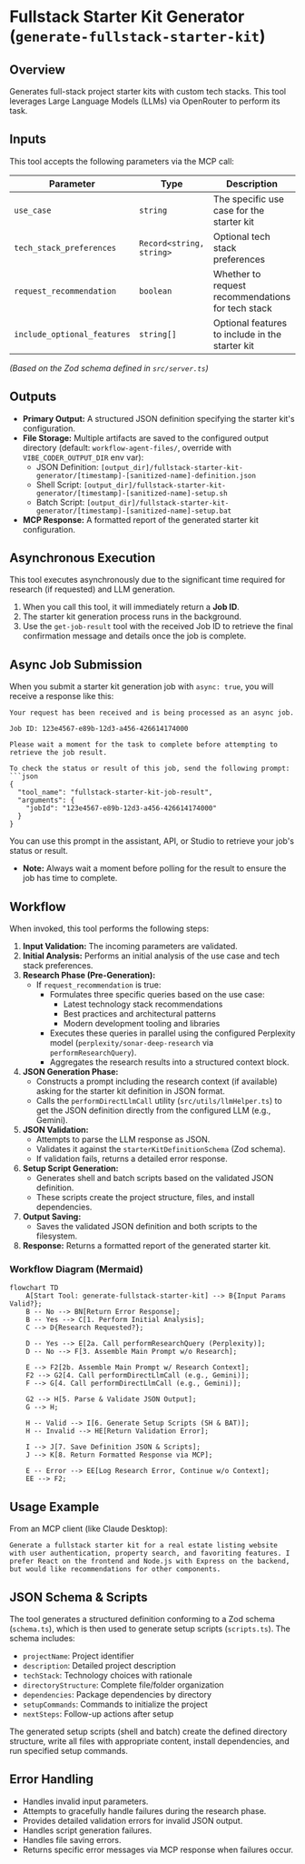 # Fullstack Starter Kit Generator (`generate-fullstack-starter-kit`)

## Overview

Generates full-stack project starter kits with custom tech stacks. This tool leverages Large Language Models (LLMs) via OpenRouter to perform its task.

## Inputs

This tool accepts the following parameters via the MCP call:

| Parameter                   | Type                     | Description                                       | Required |
| --------------------------- | ------------------------ | ------------------------------------------------- | -------- |
| `use_case`                  | `string`                 | The specific use case for the starter kit         | Yes      |
| `tech_stack_preferences`    | `Record<string, string>` | Optional tech stack preferences                   | No       |
| `request_recommendation`    | `boolean`                | Whether to request recommendations for tech stack | No       |
| `include_optional_features` | `string[]`               | Optional features to include in the starter kit   | No       |

_(Based on the Zod schema defined in `src/server.ts`)_

## Outputs

- **Primary Output:** A structured JSON definition specifying the starter kit's configuration.
- **File Storage:** Multiple artifacts are saved to the configured output directory (default: `workflow-agent-files/`, override with `VIBE_CODER_OUTPUT_DIR` env var):
  - JSON Definition: `[output_dir]/fullstack-starter-kit-generator/[timestamp]-[sanitized-name]-definition.json`
  - Shell Script: `[output_dir]/fullstack-starter-kit-generator/[timestamp]-[sanitized-name]-setup.sh`
  - Batch Script: `[output_dir]/fullstack-starter-kit-generator/[timestamp]-[sanitized-name]-setup.bat`
- **MCP Response:** A formatted report of the generated starter kit configuration.

## Asynchronous Execution

This tool executes asynchronously due to the significant time required for research (if requested) and LLM generation.

1.  When you call this tool, it will immediately return a **Job ID**.
2.  The starter kit generation process runs in the background.
3.  Use the `get-job-result` tool with the received Job ID to retrieve the final confirmation message and details once the job is complete.

## Async Job Submission

When you submit a starter kit generation job with `async: true`, you will receive a response like this:

```
Your request has been received and is being processed as an async job.

Job ID: 123e4567-e89b-12d3-a456-426614174000

Please wait a moment for the task to complete before attempting to retrieve the job result.

To check the status or result of this job, send the following prompt:
```json
{
  "tool_name": "fullstack-starter-kit-job-result",
  "arguments": {
    "jobId": "123e4567-e89b-12d3-a456-426614174000"
  }
}
```
You can use this prompt in the assistant, API, or Studio to retrieve your job's status or result.

- **Note:** Always wait a moment before polling for the result to ensure the job has time to complete.

## Workflow

When invoked, this tool performs the following steps:

1. **Input Validation:** The incoming parameters are validated.
2. **Initial Analysis:** Performs an initial analysis of the use case and tech stack preferences.
3. **Research Phase (Pre-Generation):**
   - If `request_recommendation` is true:
     - Formulates three specific queries based on the use case:
       - Latest technology stack recommendations
       - Best practices and architectural patterns
       - Modern development tooling and libraries
     - Executes these queries in parallel using the configured Perplexity model (`perplexity/sonar-deep-research` via `performResearchQuery`).
     - Aggregates the research results into a structured context block.
4. **JSON Generation Phase:**
   - Constructs a prompt including the research context (if available) asking for the starter kit definition in JSON format.
   - Calls the `performDirectLlmCall` utility (`src/utils/llmHelper.ts`) to get the JSON definition directly from the configured LLM (e.g., Gemini).
5. **JSON Validation:**
   - Attempts to parse the LLM response as JSON.
   - Validates it against the `starterKitDefinitionSchema` (Zod schema).
   - If validation fails, returns a detailed error response.
6. **Setup Script Generation:**
   - Generates shell and batch scripts based on the validated JSON definition.
   - These scripts create the project structure, files, and install dependencies.
7. **Output Saving:**
   - Saves the validated JSON definition and both scripts to the filesystem.
8. **Response:** Returns a formatted report of the generated starter kit.

### Workflow Diagram (Mermaid)

```mermaid
flowchart TD
    A[Start Tool: generate-fullstack-starter-kit] --> B{Input Params Valid?};
    B -- No --> BN[Return Error Response];
    B -- Yes --> C[1. Perform Initial Analysis];
    C --> D{Research Requested?};

    D -- Yes --> E[2a. Call performResearchQuery (Perplexity)];
    D -- No --> F[3. Assemble Main Prompt w/o Research];

    E --> F2[2b. Assemble Main Prompt w/ Research Context];
    F2 --> G2[4. Call performDirectLlmCall (e.g., Gemini)];
    F --> G[4. Call performDirectLlmCall (e.g., Gemini)];

    G2 --> H[5. Parse & Validate JSON Output];
    G --> H;

    H -- Valid --> I[6. Generate Setup Scripts (SH & BAT)];
    H -- Invalid --> HE[Return Validation Error];

    I --> J[7. Save Definition JSON & Scripts];
    J --> K[8. Return Formatted Response via MCP];

    E -- Error --> EE[Log Research Error, Continue w/o Context];
    EE --> F2;
```

## Usage Example

From an MCP client (like Claude Desktop):

```
Generate a fullstack starter kit for a real estate listing website with user authentication, property search, and favoriting features. I prefer React on the frontend and Node.js with Express on the backend, but would like recommendations for other components.
```

## JSON Schema & Scripts

The tool generates a structured definition conforming to a Zod schema (`schema.ts`), which is then used to generate setup scripts (`scripts.ts`). The schema includes:

- `projectName`: Project identifier
- `description`: Detailed project description
- `techStack`: Technology choices with rationale
- `directoryStructure`: Complete file/folder organization
- `dependencies`: Package dependencies by directory
- `setupCommands`: Commands to initialize the project
- `nextSteps`: Follow-up actions after setup

The generated setup scripts (shell and batch) create the defined directory structure, write all files with appropriate content, install dependencies, and run specified setup commands.

## Error Handling

- Handles invalid input parameters.
- Attempts to gracefully handle failures during the research phase.
- Provides detailed validation errors for invalid JSON output.
- Handles script generation failures.
- Handles file saving errors.
- Returns specific error messages via MCP response when failures occur.
